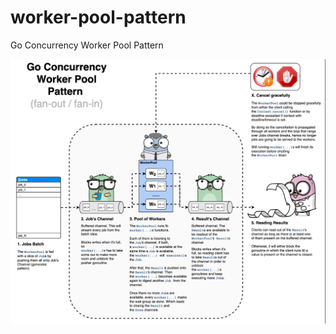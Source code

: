 # worker-pool-pattern
Go Concurrency Worker Pool Pattern


![WorkerPools](./docs/worker-pool-pattern.png)
